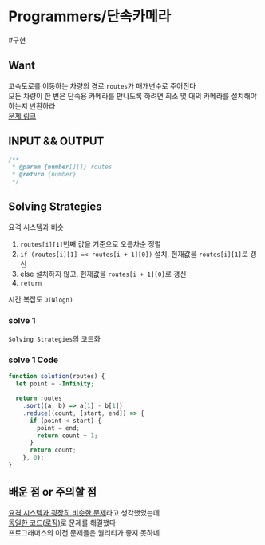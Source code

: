# Programmers/단속카메라

#구현

## Want

고속도로를 이동하는 차량의 경로 `routes`가 매개변수로 주어진다  
모든 차량이 한 번은 단속용 카메라를 만나도록 하려면 최소 몇 대의 카메라를 설치해야 하는지 반환하라  
[문제 링크](https://school.programmers.co.kr/learn/courses/30/lessons/42884)

## INPUT && OUTPUT

```js
/**
 * @param {number[][]} routes
 * @return {number}
 */
```

## Solving Strategies

요격 시스템과 비슷

1. `routes[i][1]`번째 값을 기준으로 오름차순 정렬
2. `if (routes[i][1] =< routes[i + 1][0])` 설치, 현재값을 `routes[i][1]`로 갱신
3. else 설치하지 않고, 현재값을 `routes[i + 1][0]`로 갱신
4. `return`

시간 복잡도 `O(Nlogn)`

### solve 1

`Solving Strategies`의 코드화

### solve 1 Code

```js
function solution(routes) {
  let point = -Infinity;

  return routes
    .sort((a, b) => a[1] - b[1])
    .reduce((count, [start, end]) => {
      if (point < start) {
        point = end;
        return count + 1;
      }
      return count;
    }, 0);
}
```

## 배운 점 or 주의할 점

[요격 시스템과 굉장히 비슷한 문제](https://school.programmers.co.kr/learn/courses/30/lessons/181188)라고 생각했었는데  
[동일한 코드(로직)](https://github.com/Collection50/ProblemSolving/blob/ff7271c92d1730b6792096fe330934897a63ec5a/Programmers/Level2/%EC%9A%94%EA%B2%A9%20%EC%8B%9C%EC%8A%A4%ED%85%9C.md)로 문제를 해결했다  
프로그래머스의 이전 문제들은 퀄리티가 좋지 못하네
